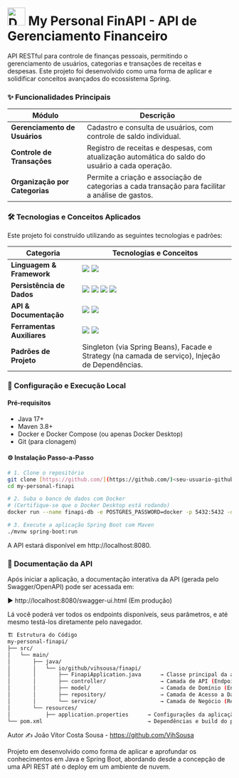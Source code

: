 # <img src="https://github.com/user-attachments/assets/645a2bad-8a5c-4865-9aeb-5d70c1b2116b" alt="Descrição" width="40">  My Personal FinAPI - API de Gerenciamento Financeiro

API RESTful para controle de finanças pessoais, permitindo o gerenciamento de usuários, categorias e transações de receitas e despesas. Este projeto foi desenvolvido como uma forma de aplicar e solidificar conceitos avançados do ecossistema Spring.

### ✨ Funcionalidades Principais

| Módulo                          | Descrição                                                                                          |
| ------------------------------- | -------------------------------------------------------------------------------------------------- |
| **Gerenciamento de Usuários**   | Cadastro e consulta de usuários, com controle de saldo individual.                                 |
| **Controle de Transações**      | Registro de receitas e despesas, com atualização automática do saldo do usuário a cada operação.   |
| **Organização por Categorias**  | Permite a criação e associação de categorias a cada transação para facilitar a análise de gastos.  |

### 🛠️ Tecnologias e Conceitos Aplicados

Este projeto foi construído utilizando as seguintes tecnologias e padrões:

| Categoria                  | Tecnologias e Conceitos                                                                                                                                                  | 
| -------------------------- | ------------------------------------------------------------------------------------------------------------------------------------------------------------------------ |
| **Linguagem & Framework**  | <img src="https://img.shields.io/badge/Java-ED8B00?logo=openjdk&logoColor=white"> <img src="https://img.shields.io/badge/Spring-6DB33F?logo=spring&logoColor=white">     |
| **Persistência de Dados**  | <img src="https://img.shields.io/badge/Hibernate-577399?logo=hibernate&logoColor=white"> <img src="https://img.shields.io/badge/PostgreSQL-4169E1?logo=postgresql&logoColor=white"> <img src="https://img.shields.io/badge/Docker-2496ED?logo=docker&logoColor=white"> <img src="https://img.shields.io/badge/JPA-E89438?logo=java&logoColor=white">                                        |
| **API & Documentação**     | <img src="https://img.shields.io/badge/REST_API-7D479B?logo=json&logoColor=white"> <img src="https://img.shields.io/badge/Swagger-85EA2D?logo=swagger&logoColor=black">  |
| **Ferramentas Auxiliares** | <img src="https://img.shields.io/badge/Maven-C71A36?logo=apachemaven&logoColor=white"> <img src="https://img.shields.io/badge/Lombok-6E20C1?logo=java&logoColor=white">  |
| **Padrões de Projeto**     | Singleton (via Spring Beans), Facade e Strategy (na camada de serviço), Injeção de Dependências.                                                                         |

### 🚀 Configuração e Execução Local

#### Pré-requisitos
- Java 17+
- Maven 3.8+
- Docker e Docker Compose (ou apenas Docker Desktop)
- Git (para clonagem)

#### ⚙️ Instalação Passo-a-Passo

```bash
# 1. Clone o repositório
git clone [https://github.com/](https://github.com/)<seu-usuario-github>/my-personal-finapi.git
cd my-personal-finapi

# 2. Suba o banco de dados com Docker
# (Certifique-se que o Docker Desktop está rodando)
docker run --name finapi-db -e POSTGRES_PASSWORD=docker -p 5432:5432 -d postgres

# 3. Execute a aplicação Spring Boot com Maven
./mvnw spring-boot:run
```

A API estará disponível em http://localhost:8080.

### 📄 Documentação da API
Após iniciar a aplicação, a documentação interativa da API (gerada pelo Swagger/OpenAPI) pode ser acessada em:

▶️ http://localhost:8080/swagger-ui.html (Em produção)

Lá você poderá ver todos os endpoints disponíveis, seus parâmetros, e até mesmo testá-los diretamente pelo navegador.
```bash
🏗️ Estrutura do Código
my-personal-finapi/
├── src/
│   └── main/
│       ├── java/
│       │   └── io/github/vihsousa/finapi/
│       │       ├── FinapiApplication.java      → Classe principal da aplicação
│       │       ├── controller/                 → Camada de API (Endpoints REST)
│       │       ├── model/                      → Camada de Domínio (Entidades JPA)
│       │       ├── repository/                 → Camada de Acesso a Dados (Spring Data JPA)
│       │       └── service/                    → Camada de Negócio (Regras e Lógica)
│       └── resources/
│           ├── application.properties      → Configurações da aplicação
└── pom.xml                                 → Dependências e build do projeto (Maven)
```

Autor ✍️
João Vítor Costa Sousa - https://github.com/VihSousa

Projeto em desenvolvido como forma de aplicar e aprofundar os conhecimentos em Java e Spring Boot, abordando desde a concepção de uma API REST até o deploy em um ambiente de nuvem.
